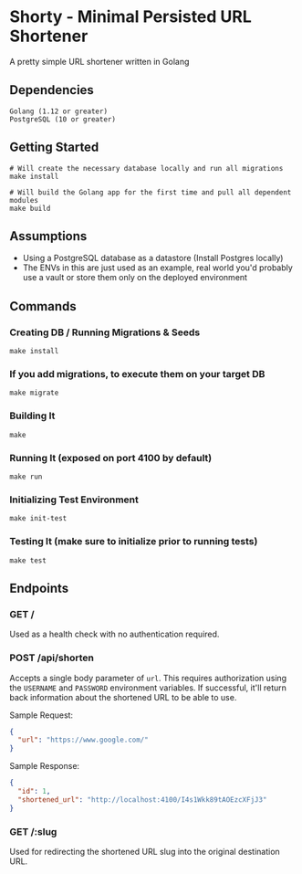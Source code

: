 # Shorty - Minimal Persisted URL Shortener

A pretty simple URL shortener written in Golang

## Dependencies

    Golang (1.12 or greater)
    PostgreSQL (10 or greater)

## Getting Started

    # Will create the necessary database locally and run all migrations
    make install

    # Will build the Golang app for the first time and pull all dependent modules
    make build

## Assumptions

  - Using a PostgreSQL database as a datastore (Install Postgres locally)
  - The ENVs in this are just used as an example, real world you'd probably use a vault or store them only on the deployed environment

## Commands

### Creating DB / Running Migrations & Seeds

    make install

### If you add migrations, to execute them on your target DB

    make migrate

### Building It

    make

### Running It (exposed on port 4100 by default)

    make run

### Initializing Test Environment

    make init-test

### Testing It (make sure to initialize prior to running tests)

    make test

## Endpoints

### GET /

Used as a health check with no authentication required.

### POST /api/shorten

Accepts a single body parameter of `url`. This requires authorization using the `USERNAME` and `PASSWORD` environment variables. If successful, it'll return back information about the shortened URL to be able to use.

Sample Request:
```json
{
  "url": "https://www.google.com/"
}
```

Sample Response:
```json
{
  "id": 1,
  "shortened_url": "http://localhost:4100/I4s1Wkk89tAOEzcXFjJ3"
}
```

### GET /:slug

Used for redirecting the shortened URL slug into the original destination URL.

